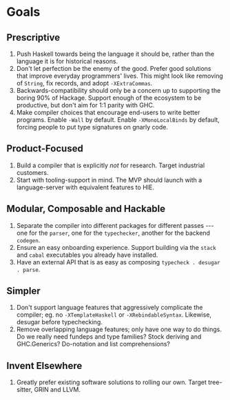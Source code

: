 # Goals

## Prescriptive

1. Push Haskell towards being the language it should be, rather than the language
    it is for historical reasons.
2. Don't let perfection be the enemy of the good. Prefer good solutions that
   improve everyday programmers' lives. This might look like removing of
   `String`, fix records, and adopt `-XExtraCommas`.
3. Backwards-compatibility should only be a concern up to supporting the boring
    90% of Hackage. Support enough of the ecosystem to be productive, but don't
    aim for 1:1 parity with GHC.
4. Make compiler choices that encourage end-users to write better programs.
   Enable `-Wall` by default. Enable `-XMonoLocalBinds` by default, forcing
   people to put type signatures on gnarly code.


## Product-Focused

1. Build a compiler that is explicitly *not* for research. Target industrial
   customers.
2. Start with tooling-support in mind. The MVP should launch with a
   language-server with equivalent features to HIE.


## Modular, Composable and Hackable

1. Separate the compiler into different packages for different passes --- one
   for the `parser`, one for the `typechecker`, another for the backend
   `codegen`.
2. Ensure an easy onboarding experience. Support building via the `stack` and
   `cabal` executables you already have installed.
3. Have an external API that is as easy as composing `typecheck . desugar .
   parse`.


## Simpler

1. Don't support language features that aggressively complicate the compiler;
   eg. no `-XTemplateHaskell` or `-XRebindableSyntax`. Likewise, desugar before
   typechecking.
2. Remove overlapping language features; only have one way to do things. Do we
   really need fundeps and type families? Stock deriving and GHC.Generics?
   Do-notation and list comprehensions?


## Invent Elsewhere

1. Greatly prefer existing software solutions to rolling our own. Target
   tree-sitter, GRIN and LLVM.

